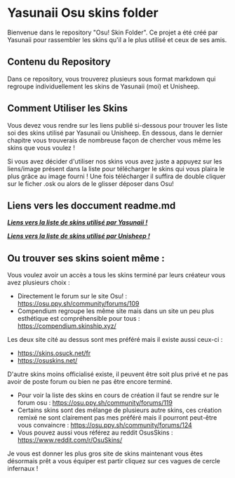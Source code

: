 # Yasunaii Osu skins folder

Bienvenue dans le repository "Osu! Skin Folder". Ce projet a été créé par Yasunaii pour rassembler les skins qu'il a le plus utilisé et ceux de ses amis.

## Contenu du Repository

Dans ce repository, vous trouverez plusieurs sous format markdown qui regroupe individuellement les skins de Yasunaii (moi) et Unisheep. 

## Comment Utiliser les Skins

Vous devez vous rendre sur les liens publié si-dessous pour trouver les liste soi des skins utilisé par Yasunaii ou Unisheep. En dessous, dans le dernier chapitre vous trouverais de nombreuse façon de chercher vous même les skins que vous voulez ! 

Si vous avez décider d'utiliser nos skins vous avez juste a appuyez sur les liens/image présent dans la liste pour télécharger le skins qui vous plaira le plus grâce au image fourni !
Une fois télécharger il suffira de double cliquer sur le ficher .osk ou alors de le glisser déposer dans Osu!

## Liens vers les doccument readme.md 

***[Liens vers la liste de skins utilisé par Yasunaii !](https://github.com/Yasunaii/Oni_Korp-osu-skin-folder/blob/main/Yasunaii-Osu_Skin.md)***

***[Liens vers la liste de skins utilisé par Unisheep !](https://github.com/Yasunaii/Oni_Korp-osu-skin-folder/blob/main/Sheep-Osu_Skin.md)***

## Ou trouver ses skins soient même : 

Vous voulez avoir un accès a tous les skins terminé par leurs créateur vous avez plusieurs choix : 
- Directement le forum sur le site Osu! : https://osu.ppy.sh/community/forums/109
- Compendium regroupe les même site mais dans un site un peu plus esthétique est compréhensible pour tous : https://compendium.skinship.xyz/

Les deux site cité au dessus sont mes préféré mais il existe aussi ceux-ci :
- https://skins.osuck.net/fr 
- https://osuskins.net/

D'autre skins moins officialisé existe, il peuvent être soit plus privé et ne pas avoir de poste forum ou bien ne pas être encore terminé.
- Pour voir la liste des skins en cours de création il faut se rendre sur le forum osu : https://osu.ppy.sh/community/forums/119
- Certains skins sont des mélange de plusieurs autre skins, ces création remixé ne sont clairement pas mes préféré mais il pourront peut-être vous convaincre : https://osu.ppy.sh/community/forums/124
- Vous pouvez aussi vous référez au reddit OsusSkins : https://www.reddit.com/r/OsuSkins/

Je vous est donner les plus gros site de skins maintenant vous êtes désormais prêt a vous équiper est partir cliquez sur ces vagues de cercle infernaux !

